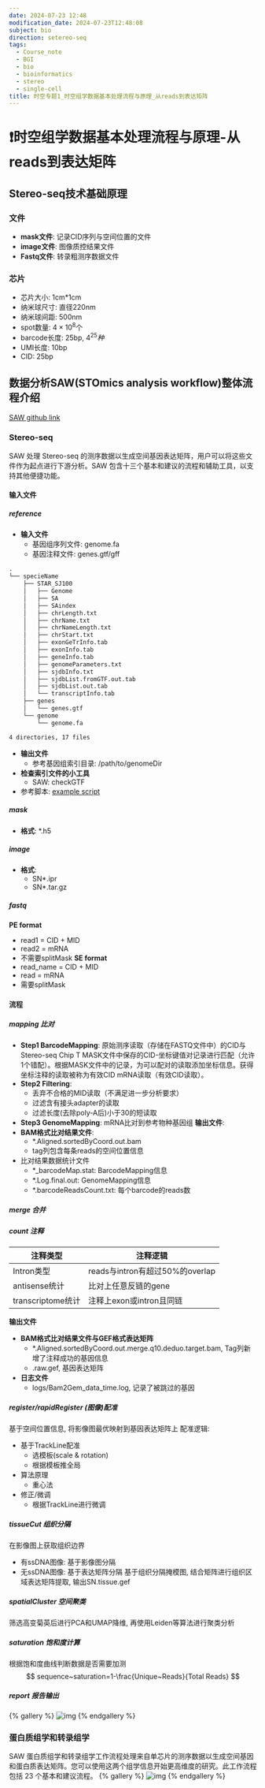 ```yaml
---
date: 2024-07-23 12:48
modification_date: 2024-07-23T12:48:08
subject: bio
direction: setereo-seq
tags:
  - Course_note
  - BGI
  - bio
  - bioinformatics
  - stereo
  - single-cell
title: 时空专题1_时空组学数据基本处理流程与原理_从reads到表达矩阵
---
```

# ❗**时空组学数据基本处理流程与原理-从reads到表达矩阵**

## Stereo-seq技术基础原理

### 文件
- **mask文件**: 记录CID序列与空间位置的文件
- **image文件**: 图像质控结果文件
- **Fastq文件**: 转录粗测序数据文件

### 芯片
- 芯片大小: 1cm\*1cm
- 纳米球尺寸: 直径220nm
- 纳米球间距: 500nm
- spot数量: $4\times10^8$个
- barcode长度: 25bp, $4^{25}种$
- UMI长度: 10bp
- CID: 25bp

## 数据分析SAW(STOmics analysis workflow)整体流程介绍
[SAW github link](https://github.com/BGIResearch/SAW)

### Stereo-seq
SAW 处理 Stereo-seq 的测序数据以生成空间基因表达矩阵，用户可以将这些文件作为起点进行下游分析。SAW 包含十三个基本和建议的流程和辅助工具，以支持其他便捷功能。

#### 输入文件

##### reference
- **输入文件**
	- 基因组序列文件: genome.fa
	- 基因注释文件: genes.gtf$/$gff

```txt
.
└── specieName
    ├── STAR_SJ100
    │   ├── Genome
    │   ├── SA
    │   ├── SAindex
    │   ├── chrLength.txt
    │   ├── chrName.txt
    │   ├── chrNameLength.txt
    │   ├── chrStart.txt
    │   ├── exonGeTrInfo.tab
    │   ├── exonInfo.tab
    │   ├── geneInfo.tab
    │   ├── genomeParameters.txt
    │   ├── sjdbInfo.txt
    │   ├── sjdbList.fromGTF.out.tab
    │   ├── sjdbList.out.tab
    │   └── transcriptInfo.tab
    ├── genes
    │   └── genes.gtf
    └── genome
        └── genome.fa

4 directories, 17 files
```

- **输出文件**
	- 参考基因组索引目录: /path/to/genomeDir
- **检查索引文件的小工具**
	- SAW: checkGTF
- 参考脚本: [example script](https://github.com/STOmics/SAW/tree/c6a058239d944a427278ee262008d1828a96b13f/Scripts/pre_buildIndexedRef)

##### mask
- **格式**: *.h5

##### image
- **格式**: 
  - SN*.ipr
  - SN*.tar.gz

##### fastq
**PE format**
- read1 = CID + MID
- read2 = mRNA
- 不需要splitMask
**SE format**
- read_name = CID + MID
- read = mRNA
- 需要splitMask

#### 流程

##### mapping 比对
- **Step1 BarcodeMapping**: 原始测序读取（存储在FASTQ文件中）的CID与Stereo-seq Chip T MASK文件中保存的CID-坐标键值对记录进行匹配（允许1个错配）。根据MASK文件中的记录，为可以配对的读取添加坐标信息。获得坐标注释的读取被称为有效CID mRNA读取（有效CID读取）。
- **Step2 Filtering**: 
	- 丢弃不合格的MID读取（不满足进一步分析要求）
	- 过滤含有接头adapter的读取
	- 过滤长度(去除poly-A后)小于30的短读取
- **Step3 GenomeMapping**: mRNA比对到参考物种基因组
**输出文件**:
- **BAM格式比对结果文件**: 
	- *.Aligned.sortedByCoord.out.bam
	- tag列包含每条reads的空间位置信息
- 比对结果数据统计文件
	- *_barcodeMap.stat: BarcodeMapping信息
	- *.Log.final.out: GenomeMapping信息
	- *.barcodeReadsCount.txt: 每个barcode的reads数

##### merge 合并

##### count 注释

| 注释类型          | 注释逻辑                        |
| ----------------- | ------------------------------- |
| Intron类型        | reads与intron有超过50%的overlap |
| antisense统计     | 比对上任意反链的gene            |
| transcriptome统计 | 注释上exon或intron且同链        |

**输出文件**
- **BAM格式比对结果文件与GEF格式表达矩阵**
	- *.Aligned.sortedByCoord.out.merge.q10.deduo.target.bam, Tag列新增了注释成功的基因信息
	- .raw.gef, 基因表达矩阵
- **日志文件**
	- logs/Bam2Gem_data_time.log, 记录了被跳过的基因

##### register/rapidRegister (图像)配准
基于空间位置信息, 将影像图最优映射到基因表达矩阵上
配准逻辑:
- 基于TrackLine配准
	- 选模板(scale & rotation)
	- 根据模板推全局
- 算法原理
	- 重心法
- 修正/微调
	- 根据TrackLine进行微调

##### tissueCut 组织分隔
在影像图上获取组织边界
- 有ssDNA图像: 基于影像图分隔
- 无ssDNA图像: 基于表达矩阵分隔
基于组织分隔掩模图, 结合矩阵进行组织区域表达矩阵提取, 输出SN.tissue.gef

##### spatialCluster 空间聚类
筛选高变菊英后进行PCA和UMAP降维, 再使用Leiden等算法进行聚类分析

##### saturation 饱和度计算
根据饱和度曲线判断数据是否需要加测
$$
sequence~saturation=1-\frac{Unique~Reads}{Total Reads}
$$

##### report 报告输出
{% gallery %}
![img](/img/obsimg/SAW_v7.1_workflow.png)
{% endgallery %}

### 蛋白质组学和转录组学
SAW 蛋白质组学和转录组学工作流程处理来自单芯片的测序数据以生成空间基因和蛋白质表达矩阵。您可以使用这两个组学信息开始更高维度的研究。此工作流程包括 23 个基本和建议流程。
{% gallery %}
![img](/img/obsimg/SAW_pt_v7.1_workflow.png)
{% endgallery %}
